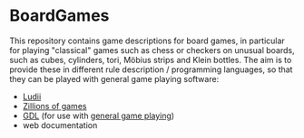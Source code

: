 # BoardGames

This repository contains game descriptions for board games, in particular for playing "classical" games such as chess or checkers on unusual boards, such as cubes, cylinders, tori, Möbius strips and Klein bottles. The aim is to provide these in different rule description / programming languages, so that they can be played with general game playing software:

* [Ludii](http://ludii.games/)
* [Zillions of games](http://zillions-of-games.com/)
* [GDL](http://en.wikipedia.org/wiki/Game_Description_Language) (for use with [general game playing](http://en.wikipedia.org/wiki/General_Game_Playing))
* web documentation
